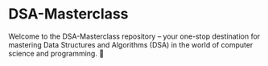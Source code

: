 # DSA-Masterclass
Welcome to the DSA-Masterclass repository – your one-stop destination for mastering Data Structures and Algorithms (DSA) in the world of computer science and programming. 🚀
